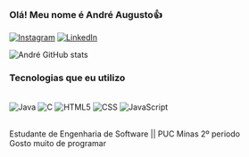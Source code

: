 
### Olá! Meu nome é André Augusto👍

[![Instagram](https://img.shields.io/badge/Instagram-E4405F?style=for-the-badge&logo=instagram&logoColor=white)](https://www.instagram.com/andre_ascarvalho/)
[![LinkedIn](https://img.shields.io/badge/LinkedIn-0077B5?style=for-the-badge&logo=linkedin&logoColor=white)](https://www.linkedin.com/in/andreaugustocarvalho/)

![André GitHub stats](https://github-readme-stats.vercel.app/api?username=AndreAugusto0908&show_icons=true&theme=highcontrast)

### Tecnologias que eu utilizo

<div style="display: inline_block"><br/>
    <img alt="Java" src="https://img.shields.io/badge/Java-ED8B00?style=for-the-badge&logo=openjdk&logoColor=white"/>
    <img alt="C" src="https://img.shields.io/badge/C-00599C?style=for-the-badge&logo=c&logoColor=white"/>
    <img alt="HTML5" src="https://img.shields.io/badge/HTML5-E34F26?style=for-the-badge&logo=html5&logoColor=white"/>
    <img alt="CSS" src="https://img.shields.io/badge/CSS3-1572B6?style=for-the-badge&logo=css3&logoColor=white"/>
    <img alt="JavaScript" src="https://img.shields.io/badge/JavaScript-323330?style=for-the-badge&logo=javascript&logoColor=F7DF1E"/>
</div><br/>

Estudante de Engenharia de Software || PUC Minas 2º periodo <br/>
Gosto muito de programar 
